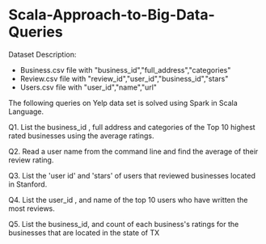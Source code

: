 # Scala-Approach-to-Big-Data-Queries

Dataset Description:
* Business.csv file with "business_id","full_address","categories"
* Review.csv file with "review_id","user_id","business_id","stars"
* Users.csv file with "user_id","name","url"

The following queries on Yelp data set is solved using Spark in Scala Language.

Q1. List the business_id , full address and categories of the Top 10 highest rated businesses using the average ratings.

Q2. Read a user name from the command line and find the average of their review rating.

Q3. List the 'user id' and 'stars' of users that reviewed businesses located in Stanford.

Q4. List the user_id , and name of the top 10 users who have written the most reviews.

Q5. List the business_id, and count of each business's ratings for the businesses that are located in the state of TX

